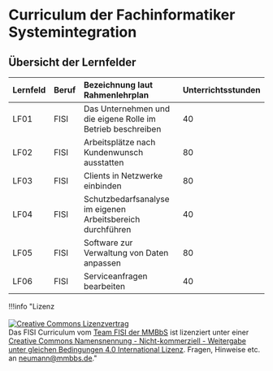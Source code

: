 # Curriculum der Fachinformatiker Systemintegration
## Übersicht der Lernfelder

| Lernfeld | Beruf | Bezeichnung laut Rahmenlehrplan | Unterrichtsstunden |
| :--- | :--- | :--- | :--- |
| LF01 | FISI | Das Unternehmen und die eigene Rolle im Betrieb beschreiben | 40 |
| LF02 | FISI | Arbeitsplätze nach Kundenwunsch ausstatten | 80 |
| LF03 | FISI | Clients in Netzwerke einbinden | 80 |
| LF04 | FISI | Schutzbedarfsanalyse im eigenen Arbeitsbereich durchführen | 40 |
| LF05 | FISI | Software zur Verwaltung von Daten anpassen | 80 |
| LF06 | FISI | Serviceanfragen bearbeiten | 40 |


!!!info "Lizenz<br><br><a rel="license" href="http://creativecommons.org/licenses/by-nc-sa/4.0/"><img alt="Creative Commons Lizenzvertrag" style="border-width:0" src="https://i.creativecommons.org/l/by-nc-sa/4.0/88x31.png" /></a><br /><span xmlns:dct="http://purl.org/dc/terms/" property="dct:title">Das FISI Curriculum</span> vom <a xmlns:cc="http://creativecommons.org/ns#" href="https://herr-nm.github.io/MMBbS_FISI_Curriculum/" property="cc:attributionName" rel="cc:attributionURL">Team FISI der MMBbS</a> ist lizenziert unter einer <a rel="license" href="http://creativecommons.org/licenses/by-nc-sa/4.0/">Creative Commons Namensnennung - Nicht-kommerziell - Weitergabe unter gleichen Bedingungen 4.0 International Lizenz</a>. Fragen, Hinweise etc. an neumann@mmbbs.de."